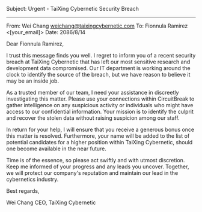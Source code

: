 Subject: Urgent - TaiXing Cybernetic Security Breach

---
From: Wei Chang <weichang@taixingcybernetic.com>
To: Fionnula Ramirez <[your_email]>
Date: 2086/8/14

Dear Fionnula Ramirez,

I trust this message finds you well. I regret to inform you of a recent security breach at TaiXing Cybernetic that has left our most sensitive research and development data compromised. Our IT department is working around the clock to identify the source of the breach, but we have reason to believe it may be an inside job.

As a trusted member of our team, I need your assistance in discreetly investigating this matter. Please use your connections within CircuitBreak to gather intelligence on any suspicious activity or individuals who might have access to our confidential information. Your mission is to identify the culprit and recover the stolen data without raising suspicion among our staff.

In return for your help, I will ensure that you receive a generous bonus once this matter is resolved. Furthermore, your name will be added to the list of potential candidates for a higher position within TaiXing Cybernetic, should one become available in the near future.

Time is of the essence, so please act swiftly and with utmost discretion. Keep me informed of your progress and any leads you uncover. Together, we will protect our company's reputation and maintain our lead in the cybernetics industry.

Best regards,

Wei Chang
CEO, TaiXing Cybernetic